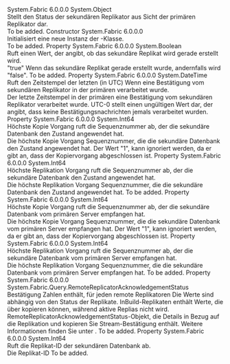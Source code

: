 <Type Name="RemoteReplicatorStatus" FullName="System.Fabric.Query.RemoteReplicatorStatus">
  <TypeSignature Language="C#" Value="public sealed class RemoteReplicatorStatus" />
  <TypeSignature Language="ILAsm" Value=".class public auto ansi sealed beforefieldinit RemoteReplicatorStatus extends System.Object" />
  <TypeSignature Language="DocId" Value="T:System.Fabric.Query.RemoteReplicatorStatus" />
  <TypeSignature Language="VB.NET" Value="Public NotInheritable Class RemoteReplicatorStatus" />
  <TypeSignature Language="F#" Value="type RemoteReplicatorStatus = class" />
  <AssemblyInfo>
    <AssemblyName>System.Fabric</AssemblyName>
    <AssemblyVersion>6.0.0.0</AssemblyVersion>
  </AssemblyInfo>
  <Base>
    <BaseTypeName>System.Object</BaseTypeName>
  </Base>
  <Interfaces />
  <Docs>
    <summary>
      <para>Stellt den Status der sekundären Replikator aus Sicht der primären Replikator dar.</para>
    </summary>
    <remarks>To be added.</remarks>
  </Docs>
  <Members>
    <Member MemberName=".ctor">
      <MemberSignature Language="C#" Value="public RemoteReplicatorStatus ();" />
      <MemberSignature Language="ILAsm" Value=".method public hidebysig specialname rtspecialname instance void .ctor() cil managed" />
      <MemberSignature Language="DocId" Value="M:System.Fabric.Query.RemoteReplicatorStatus.#ctor" />
      <MemberSignature Language="VB.NET" Value="Public Sub New ()" />
      <MemberType>Constructor</MemberType>
      <AssemblyInfo>
        <AssemblyName>System.Fabric</AssemblyName>
        <AssemblyVersion>6.0.0.0</AssemblyVersion>
      </AssemblyInfo>
      <Parameters />
      <Docs>
        <summary>
          <para>Initialisiert eine neue Instanz der <see cref="T:System.Fabric.Query.RemoteReplicatorStatus" />-Klasse.</para>
        </summary>
        <remarks>To be added.</remarks>
      </Docs>
    </Member>
    <Member MemberName="IsInBuild">
      <MemberSignature Language="C#" Value="public bool IsInBuild { get; }" />
      <MemberSignature Language="ILAsm" Value=".property instance bool IsInBuild" />
      <MemberSignature Language="DocId" Value="P:System.Fabric.Query.RemoteReplicatorStatus.IsInBuild" />
      <MemberSignature Language="VB.NET" Value="Public ReadOnly Property IsInBuild As Boolean" />
      <MemberSignature Language="F#" Value="member this.IsInBuild : bool" Usage="System.Fabric.Query.RemoteReplicatorStatus.IsInBuild" />
      <MemberType>Property</MemberType>
      <AssemblyInfo>
        <AssemblyName>System.Fabric</AssemblyName>
        <AssemblyVersion>6.0.0.0</AssemblyVersion>
      </AssemblyInfo>
      <ReturnValue>
        <ReturnType>System.Boolean</ReturnType>
      </ReturnValue>
      <Docs>
        <summary>
          <para>Ruft einen Wert, der angibt, ob das sekundäre Replikat wird gerade erstellt wird.</para>
        </summary>
        <value>
          <para>
            <languageKeyword>"true"</languageKeyword> Wenn das sekundäre Replikat gerade erstellt wurde, andernfalls wird <languageKeyword>"false"</languageKeyword>.</para>
        </value>
        <remarks>To be added.</remarks>
      </Docs>
    </Member>
    <Member MemberName="LastAcknowledgementProcessedTimeUtc">
      <MemberSignature Language="C#" Value="public DateTime LastAcknowledgementProcessedTimeUtc { get; }" />
      <MemberSignature Language="ILAsm" Value=".property instance valuetype System.DateTime LastAcknowledgementProcessedTimeUtc" />
      <MemberSignature Language="DocId" Value="P:System.Fabric.Query.RemoteReplicatorStatus.LastAcknowledgementProcessedTimeUtc" />
      <MemberSignature Language="VB.NET" Value="Public ReadOnly Property LastAcknowledgementProcessedTimeUtc As DateTime" />
      <MemberSignature Language="F#" Value="member this.LastAcknowledgementProcessedTimeUtc : DateTime" Usage="System.Fabric.Query.RemoteReplicatorStatus.LastAcknowledgementProcessedTimeUtc" />
      <MemberType>Property</MemberType>
      <AssemblyInfo>
        <AssemblyName>System.Fabric</AssemblyName>
        <AssemblyVersion>6.0.0.0</AssemblyVersion>
      </AssemblyInfo>
      <ReturnValue>
        <ReturnType>System.DateTime</ReturnType>
      </ReturnValue>
      <Docs>
        <summary>
          <para>Ruft den Zeitstempel der letzten (in UTC) Wenn eine Bestätigung vom sekundären Replikator in der primären verarbeitet wurde.</para>
        </summary>
        <value>
          <para>Der letzte Zeitstempel in der primären eine Bestätigung vom sekundären Replikator verarbeitet wurde.</para>
        </value>
        <remarks>
          <para>UTC-0 stellt einen ungültigen Wert dar, der angibt, dass keine Bestätigungsnachrichten jemals verarbeitet wurden.</para>
        </remarks>
      </Docs>
    </Member>
    <Member MemberName="LastAppliedCopySequenceNumber">
      <MemberSignature Language="C#" Value="public long LastAppliedCopySequenceNumber { get; }" />
      <MemberSignature Language="ILAsm" Value=".property instance int64 LastAppliedCopySequenceNumber" />
      <MemberSignature Language="DocId" Value="P:System.Fabric.Query.RemoteReplicatorStatus.LastAppliedCopySequenceNumber" />
      <MemberSignature Language="VB.NET" Value="Public ReadOnly Property LastAppliedCopySequenceNumber As Long" />
      <MemberSignature Language="F#" Value="member this.LastAppliedCopySequenceNumber : int64" Usage="System.Fabric.Query.RemoteReplicatorStatus.LastAppliedCopySequenceNumber" />
      <MemberType>Property</MemberType>
      <AssemblyInfo>
        <AssemblyName>System.Fabric</AssemblyName>
        <AssemblyVersion>6.0.0.0</AssemblyVersion>
      </AssemblyInfo>
      <ReturnValue>
        <ReturnType>System.Int64</ReturnType>
      </ReturnValue>
      <Docs>
        <summary>
          <para>Höchste Kopie Vorgang ruft die Sequenznummer ab, der die sekundäre Datenbank den Zustand angewendet hat.</para>
        </summary>
        <value>
          <para>Die höchste Kopie Vorgang Sequenznummer, die die sekundäre Datenbank den Zustand angewendet hat.</para>
        </value>
        <remarks>
          <para>Der Wert "1", kann ignoriert werden, da er gibt an, dass der Kopiervorgang abgeschlossen ist.</para>
        </remarks>
      </Docs>
    </Member>
    <Member MemberName="LastAppliedReplicationSequenceNumber">
      <MemberSignature Language="C#" Value="public long LastAppliedReplicationSequenceNumber { get; }" />
      <MemberSignature Language="ILAsm" Value=".property instance int64 LastAppliedReplicationSequenceNumber" />
      <MemberSignature Language="DocId" Value="P:System.Fabric.Query.RemoteReplicatorStatus.LastAppliedReplicationSequenceNumber" />
      <MemberSignature Language="VB.NET" Value="Public ReadOnly Property LastAppliedReplicationSequenceNumber As Long" />
      <MemberSignature Language="F#" Value="member this.LastAppliedReplicationSequenceNumber : int64" Usage="System.Fabric.Query.RemoteReplicatorStatus.LastAppliedReplicationSequenceNumber" />
      <MemberType>Property</MemberType>
      <AssemblyInfo>
        <AssemblyName>System.Fabric</AssemblyName>
        <AssemblyVersion>6.0.0.0</AssemblyVersion>
      </AssemblyInfo>
      <ReturnValue>
        <ReturnType>System.Int64</ReturnType>
      </ReturnValue>
      <Docs>
        <summary>
          <para>Höchste Replikation Vorgang ruft die Sequenznummer ab, der die sekundäre Datenbank den Zustand angewendet hat.</para>
        </summary>
        <value>
          <para>Die höchste Replikation Vorgang Sequenznummer, die die sekundäre Datenbank den Zustand angewendet hat.</para>
        </value>
        <remarks>To be added.</remarks>
      </Docs>
    </Member>
    <Member MemberName="LastReceivedCopySequenceNumber">
      <MemberSignature Language="C#" Value="public long LastReceivedCopySequenceNumber { get; }" />
      <MemberSignature Language="ILAsm" Value=".property instance int64 LastReceivedCopySequenceNumber" />
      <MemberSignature Language="DocId" Value="P:System.Fabric.Query.RemoteReplicatorStatus.LastReceivedCopySequenceNumber" />
      <MemberSignature Language="VB.NET" Value="Public ReadOnly Property LastReceivedCopySequenceNumber As Long" />
      <MemberSignature Language="F#" Value="member this.LastReceivedCopySequenceNumber : int64" Usage="System.Fabric.Query.RemoteReplicatorStatus.LastReceivedCopySequenceNumber" />
      <MemberType>Property</MemberType>
      <AssemblyInfo>
        <AssemblyName>System.Fabric</AssemblyName>
        <AssemblyVersion>6.0.0.0</AssemblyVersion>
      </AssemblyInfo>
      <ReturnValue>
        <ReturnType>System.Int64</ReturnType>
      </ReturnValue>
      <Docs>
        <summary>
          <para>Höchste Kopie Vorgang ruft die Sequenznummer ab, der die sekundäre Datenbank vom primären Server empfangen hat.</para>
        </summary>
        <value>
          <para>Die höchste Kopie Vorgang Sequenznummer, die die sekundäre Datenbank vom primären Server empfangen hat.</para>
        </value>
        <remarks>
          <para>Der Wert "1", kann ignoriert werden, da er gibt an, dass der Kopiervorgang abgeschlossen ist.</para>
        </remarks>
      </Docs>
    </Member>
    <Member MemberName="LastReceivedReplicationSequenceNumber">
      <MemberSignature Language="C#" Value="public long LastReceivedReplicationSequenceNumber { get; }" />
      <MemberSignature Language="ILAsm" Value=".property instance int64 LastReceivedReplicationSequenceNumber" />
      <MemberSignature Language="DocId" Value="P:System.Fabric.Query.RemoteReplicatorStatus.LastReceivedReplicationSequenceNumber" />
      <MemberSignature Language="VB.NET" Value="Public ReadOnly Property LastReceivedReplicationSequenceNumber As Long" />
      <MemberSignature Language="F#" Value="member this.LastReceivedReplicationSequenceNumber : int64" Usage="System.Fabric.Query.RemoteReplicatorStatus.LastReceivedReplicationSequenceNumber" />
      <MemberType>Property</MemberType>
      <AssemblyInfo>
        <AssemblyName>System.Fabric</AssemblyName>
        <AssemblyVersion>6.0.0.0</AssemblyVersion>
      </AssemblyInfo>
      <ReturnValue>
        <ReturnType>System.Int64</ReturnType>
      </ReturnValue>
      <Docs>
        <summary>
          <para>Höchste Replikation Vorgang ruft die Sequenznummer ab, der die sekundäre Datenbank vom primären Server empfangen hat.</para>
        </summary>
        <value>
          <para>Die höchste Replikation Vorgang Sequenznummer, die die sekundäre Datenbank vom primären Server empfangen hat.</para>
        </value>
        <remarks>To be added.</remarks>
      </Docs>
    </Member>
    <Member MemberName="RemoteReplicatorAcknowledgementStatus">
      <MemberSignature Language="C#" Value="public System.Fabric.Query.RemoteReplicatorAcknowledgementStatus RemoteReplicatorAcknowledgementStatus { get; }" />
      <MemberSignature Language="ILAsm" Value=".property instance class System.Fabric.Query.RemoteReplicatorAcknowledgementStatus RemoteReplicatorAcknowledgementStatus" />
      <MemberSignature Language="DocId" Value="P:System.Fabric.Query.RemoteReplicatorStatus.RemoteReplicatorAcknowledgementStatus" />
      <MemberSignature Language="VB.NET" Value="Public ReadOnly Property RemoteReplicatorAcknowledgementStatus As RemoteReplicatorAcknowledgementStatus" />
      <MemberSignature Language="F#" Value="member this.RemoteReplicatorAcknowledgementStatus : System.Fabric.Query.RemoteReplicatorAcknowledgementStatus" Usage="System.Fabric.Query.RemoteReplicatorStatus.RemoteReplicatorAcknowledgementStatus" />
      <MemberType>Property</MemberType>
      <AssemblyInfo>
        <AssemblyName>System.Fabric</AssemblyName>
        <AssemblyVersion>6.0.0.0</AssemblyVersion>
      </AssemblyInfo>
      <ReturnValue>
        <ReturnType>System.Fabric.Query.RemoteReplicatorAcknowledgementStatus</ReturnType>
      </ReturnValue>
      <Docs>
        <summary>
          <para>Bestätigung Zahlen enthält, für jeden remote Replikatoren</para>
          <para>Die Werte sind abhängig von den Status der Replikate. InBuild-Replikaten enthält Werte, die über kopieren können, während aktive Replias nicht wird.</para>
        </summary>
        <value>
          <para>RemoteReplicatorAcknowledgementStatus-Objekt, die Details in Bezug auf die Replikation und kopieren Sie Stream-Bestätigung enthält. Weitere Informationen finden Sie unter <see cref="T:System.Fabric.Query.RemoteReplicatorAcknowledgementStatus" /> . </para>
        </value>
        <remarks>To be added.</remarks>
      </Docs>
    </Member>
    <Member MemberName="ReplicaId">
      <MemberSignature Language="C#" Value="public long ReplicaId { get; }" />
      <MemberSignature Language="ILAsm" Value=".property instance int64 ReplicaId" />
      <MemberSignature Language="DocId" Value="P:System.Fabric.Query.RemoteReplicatorStatus.ReplicaId" />
      <MemberSignature Language="VB.NET" Value="Public ReadOnly Property ReplicaId As Long" />
      <MemberSignature Language="F#" Value="member this.ReplicaId : int64" Usage="System.Fabric.Query.RemoteReplicatorStatus.ReplicaId" />
      <MemberType>Property</MemberType>
      <AssemblyInfo>
        <AssemblyName>System.Fabric</AssemblyName>
        <AssemblyVersion>6.0.0.0</AssemblyVersion>
      </AssemblyInfo>
      <ReturnValue>
        <ReturnType>System.Int64</ReturnType>
      </ReturnValue>
      <Docs>
        <summary>
          <para>Ruft die Replikat-ID der sekundären Datenbank ab.</para>
        </summary>
        <value>
          <para>Die Replikat-ID</para>
        </value>
        <remarks>To be added.</remarks>
      </Docs>
    </Member>
  </Members>
</Type>